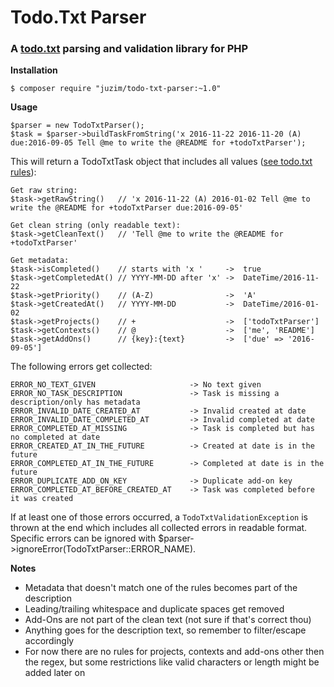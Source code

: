 # Todo.Txt Parser

### A [todo.txt](http://todotxt.com) parsing and validation library for PHP

**Installation**

`$ composer require "juzim/todo-txt-parser:~1.0"`


**Usage**

```
$parser = new TodoTxtParser();
$task = $parser->buildTaskFromString('x 2016-11-22 2016-11-20 (A) due:2016-09-05 Tell @me to write the @README for +todoTxtParser');
```

This will return a TodoTxtTask object that includes all values ([see todo.txt rules](https://github.com/ginatrapani/todo.txt-cli/wiki/The-Todo.txt-Format)):

```
Get raw string:
$task->getRawString()   // 'x 2016-11-22 (A) 2016-01-02 Tell @me to write the @README for +todoTxtParser due:2016-09-05'

Get clean string (only readable text): 
$task->getCleanText()   // 'Tell @me to write the @README for +todoTxtParser'

Get metadata:
$task->isCompleted()    // starts with 'x '     ->  true
$task->getCompletedAt() // YYYY-MM-DD after 'x' ->  DateTime/2016-11-22
$task->getPriority()    // (A-Z)                ->  'A'
$task->getCreatedAt()   // YYYY-MM-DD           ->  DateTime/2016-01-02
$task->getProjects()    // +                    ->  ['todoTxtParser']
$task->getContexts()    // @                    ->  ['me', 'README']
$task->getAddOns()      // {key}:{text}         ->  ['due' => '2016-09-05']
```

The following errors get collected:

```
ERROR_NO_TEXT_GIVEN                     -> No text given
ERROR_NO_TASK_DESCRIPTION               -> Task is missing a description/only has metadata
ERROR_INVALID_DATE_CREATED_AT           -> Invalid created at date
ERROR_INVALID_DATE_COMPLETED_AT         -> Invalid completed at date
ERROR_COMPLETED_AT_MISSING              -> Task is completed but has no completed at date
ERROR_CREATED_AT_IN_THE_FUTURE          -> Created at date is in the future
ERROR_COMPLETED_AT_IN_THE_FUTURE        -> Completed at date is in the future
ERROR_DUPLICATE_ADD_ON_KEY              -> Duplicate add-on key
ERROR_COMPLETED_AT_BEFORE_CREATED_AT    -> Task was completed before it was created
```

If at least one of those errors occurred, a `TodoTxtValidationException` is thrown at the end which includes all collected errors in readable format.
Specific errors can be ignored with $parser->ignoreError(TodoTxtParser::ERROR_NAME).

**Notes**

* Metadata that doesn't match one of the rules becomes part of the description
* Leading/trailing whitespace and duplicate spaces get removed
* Add-Ons are not part of the clean text (not sure if that's correct thou)
* Anything goes for the description text, so remember to filter/escape accordingly 
* For now there are no rules for projects, contexts and add-ons other then the regex, but some restrictions like valid characters or length might be added later on
